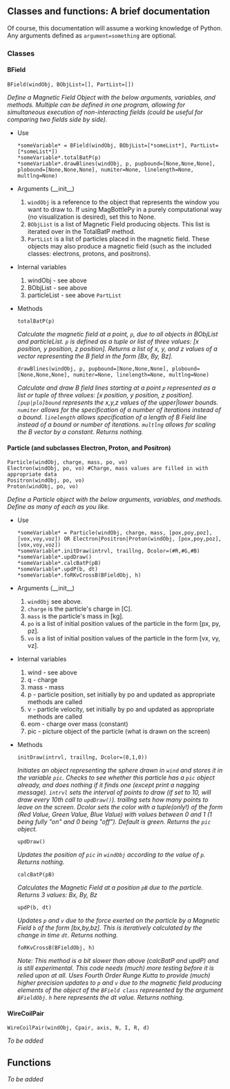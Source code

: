 ## Classes and functions: A brief documentation

Of course, this documentation will assume a working knowledge of Python.  Any arguments defined as ```argument=something``` are optional.

### Classes

#### BField
```
BField(windObj, BObjList=[], PartList=[])
```
*Define a Magnetic Field Object with the below arguments, variables, and methods.  Multiple can be defined in one program, allowing for simultaneous execution of non-interacting fields (could be useful for comparing two fields side by side).*

* Use

  ```
  *someVariable* = BField(windObj, BObjList=[*someList*], PartList=[*someList*])
  *someVariable*.totalBatP(p)
  *someVariable*.drawBlines(windObj, p, pupbound=[None,None,None], plobound=[None,None,None], numiter=None, linelength=None, multlng=None)
  ```

* Arguments (\_\_init\_\_)

  1. ```windObj``` is a reference to the object that represents the window you want to draw to.  If using MagBottlePy in a purely computational way (no visualization is desired), set this to None.
  2. ```BObjList``` is a list of Magnetic Field producing objects.  This list is iterated over in the TotalBatP method.
  3. ```PartList``` is a list of particles placed in the magnetic field.  These objects may also produce a magnetic field (such as the included classes: electrons, protons, and positrons).

* Internal variables

  1. windObj - see above
  2. BObjList - see above
  3. particleList - see above ```PartList```
  
* Methods

  ```
  totalBatP(p)
  ```
  
  *Calculate the magnetic field at a point, ```p```, due to all objects in BObjList and particleList.  ```p``` is defined as a tuple or list of three values: [x position, y position, z position].
  Returns a list of x, y, and z values of a vector representing the B field in the form [Bx, By, Bz].*
  
  ```
  drawBlines(windObj, p, pupbound=[None,None,None], plobound=[None,None,None], numiter=None, linelength=None, multlng=None)
  ```
  
  *Calculate and draw B field lines starting at a point ```p``` represented as a list or tuple of three values: [x position, y position, z position].  ```[pup|plo]bound``` represents the x,y,z values of the upper|lower bounds.  ```numiter``` allows for the specification of a number of iterations instead of a bound.  ```linelength``` allows specification of a length of B Field line instead of a bound or number of iterations.  ```multlng``` allows for scaling the B vector by a constant.
  Returns nothing.*
  
#### Particle (and subclasses Electron, Proton, and Positron)
```
Particle(windObj, charge, mass, po, vo)
Electron(windObj, po, vo) #Charge, mass values are filled in with appropriate data
Positron(windObj, po, vo)
Proton(windObj, po, vo)
```
*Define a Particle object with the below arguments, variables, and methods.  Define as many of each as you like.*

* Use

  ```
  *someVariable* = Particle(windObj, charge, mass, [pox,poy,poz], [vox,voy,voz]) OR Electron|Positron|Proton(windObj, [pox,poy,poz], [vox,voy,voz])
  *someVariable*.initDraw(intrvl, traillng, Dcolor=(#R,#G,#B)
  *someVariable*.updDraw()
  *someVariable*.calcBatP(pB)
  *someVariable*.updP(b, dt)
  *someVariable*.foRKvCrossB(BFieldObj, h)
  ```

* Arguments (\_\_init\_\_)

  1. ```windObj``` see above.
  2. ```charge``` is the particle's charge in [C].
  3. ```mass``` is the particle's mass in [kg].
  4. ```po``` is a list of initial position values of the particle in the form [px, py, pz].
  5. ```vo``` is a list of initial position values of the particle in the form [vx, vy, vz].

* Internal variables

  1. wind - see above
  2. q - charge
  3. mass - mass
  4. p - particle position, set initially by po and updated as appropriate methods are called
  5. v - particle velocity, set initially by po and updated as appropriate methods are called
  6. eom - charge over mass (constant)
  7. pic - picture object of the particle (what is drawn on the screen)
  
  
* Methods

  ```
  initDraw(intrvl, traillng, Dcolor=(0,1,0))
  ```
  
  *Initiates an object representing the sphere drawn in ```wind``` and stores it in the variable ```pic```.  Checks to see whether this particle has a ```pic``` object already, and does nothing if it finds one (except print a nagging message).  ```intrvl``` sets the interval of points to draw (if set to 10, will draw every 10th call to ```updDraw()```).  traillng sets how many points to leave on the screen.  Dcolor sets the color with a tuple(only!) of the form (Red Value, Green Value, Blue Value) with values between 0 and 1 (1 being fully "on" and 0 being "off").  Default is green.
  Returns the ```pic``` object.*
  
  ```
  updDraw()
  ```
  
  *Updates the position of ```pic``` in ```windObj``` according to the value of ```p```.
  Returns nothing.*
  
  ```
  calcBatP(pB)
  ```
  
  *Calculates the Magnetic Field at a position ```pB``` due to the particle.
  Returns 3 values: Bx, By, Bz*
  
  ```
  updP(b, dt)
  ```
  
  *Updates ```p``` and ```v``` due to the force exerted on the particle by a Magnetic Field ```b``` of the form [bx,by,bz].  This is iteratively calculated by the change in time ```dt```.
  Returns nothing.*

  ```
  foRKvCrossB(BFieldObj, h)
  ```
  
  *Note: This method is a bit slower than above (calcBatP and updP) and is still experimental.  This code needs (much) more testing before it is relied upon at all.*
  *Uses Fourth Order Runge Kutta to provide (much) higher precision updates to ```p``` and ```v``` due to the magnetic field producing elements of the object of the ```BField class``` represented by the argument ```BFieldObj```.  ```h``` here represents the dt value.
  Returns nothing.*
  
#### WireCoilPair
```
WireCoilPair(windObj, Cpair, axis, N, I, R, d)
```

*To be added*

## Functions

*To be added*